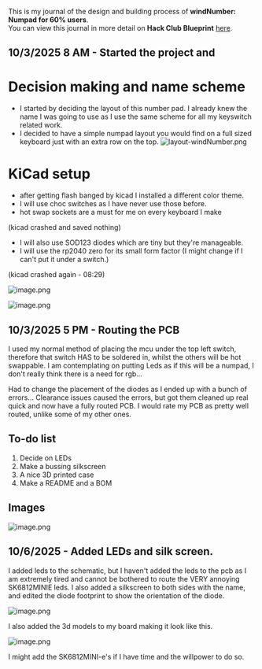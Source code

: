 <!--
  ===================    !!READ THIS NOTICE!!   ====================
  DO NOT edit this file manually. Your changes WILL BE OVERWRITTEN!
  This journal is auto generated and updated by Hack Club Blueprint.
  To edit this file, please edit your journal entries on Blueprint.
  ==================================================================
-->

This is my journal of the design and building process of **windNumber: Numpad for 60% users**.  
You can view this journal in more detail on **Hack Club Blueprint** [here](https://blueprint.hackclub.com/projects/37).


## 10/3/2025 8 AM - Started the project and   

# Decision making and name scheme
- I started by deciding the layout of this number pad. I already knew the name I was going to use as I use the same scheme for all my keyswitch related work.
- I decided to have a simple numpad layout you would find on a full sized keyboard just with an extra row on the top.
![layout-windNumber.png](https://blueprint.hackclub.com/user-attachments/blobs/redirect/eyJfcmFpbHMiOnsiZGF0YSI6MTI5LCJwdXIiOiJibG9iX2lkIn19--543fd2166da36460009a108962c02573c0293770/layout-windNumber.png)

# KiCad setup
- after getting flash banged by kicad I installed a different color theme.
- I will use choc switches as I have never use those before.
- hot swap sockets are a must for me on every keyboard I make

(kicad crashed and saved nothing)
- I will also use SOD123 diodes which are tiny but they're manageable.
- I will use the rp2040 zero for its small form factor (I might change if I can't put it under a switch.)

(kicad crashed again - 08:29)

![image.png](https://blueprint.hackclub.com/user-attachments/blobs/redirect/eyJfcmFpbHMiOnsiZGF0YSI6MTUwLCJwdXIiOiJibG9iX2lkIn19--b796dd8158a0391499f3c34398f0c2f4dbf037bf/image.png)

![image.png](https://blueprint.hackclub.com/user-attachments/blobs/redirect/eyJfcmFpbHMiOnsiZGF0YSI6MTUxLCJwdXIiOiJibG9iX2lkIn19--9a3166807e03260c13ad55ad246f6bdd190ec3b4/image.png)
  

## 10/3/2025 5 PM - Routing the PCB  

I used my normal method of placing the mcu under the top left switch, therefore that switch HAS to be soldered in, whilst the others will be hot swappable. I am contemplating on putting Leds as if this will be a numpad, I don't really think there is a need for rgb...

Had to change the placement of the diodes as I ended up with a bunch of errors...
Clearance issues caused the errors, but got them cleaned up real quick and now have a fully routed PCB. I would rate my PCB as pretty well routed, unlike some of my other ones. 

## To-do list
1. Decide on LEDs
2. Make a bussing silkscreen
3. A nice 3D printed case
4. Make a README and a BOM

## Images

![image.png](https://blueprint.hackclub.com/user-attachments/blobs/redirect/eyJfcmFpbHMiOnsiZGF0YSI6MTYzLCJwdXIiOiJibG9iX2lkIn19--3db8a1b265767ecc291db3e429bd23242e21a5bb/image.png)


  

## 10/6/2025 - Added LEDs and silk screen.  

I added leds to the schematic, but I haven't added the leds to the pcb as I am extremely tired and cannot be bothered to route the VERY annoying SK6812MINIE leds. I also added a silkscreen to both sides with the name, and edited the diode footprint to show the orientation of the diode.

![image.png](https://blueprint.hackclub.com/user-attachments/blobs/redirect/eyJfcmFpbHMiOnsiZGF0YSI6Nzk2LCJwdXIiOiJibG9iX2lkIn19--0ecce040ec5a1f3dbfe2a7cf999d680d9b52a03c/image.png)

I also added the 3d models to my board making it look like this.

![image.png](https://blueprint.hackclub.com/user-attachments/blobs/redirect/eyJfcmFpbHMiOnsiZGF0YSI6ODAwLCJwdXIiOiJibG9iX2lkIn19--05c09c3be73bfb2aa6c20a0d797a15b95de11760/image.png)

I might add the SK6812MINI-e's if I have time and the willpower to do so.  

